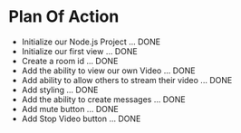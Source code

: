 # Plan Of Action

- Initialize our Node.js Project ... DONE
- Initialize our first view ... DONE
- Create a room id ... DONE
- Add the ability to view our own Video ... DONE
- Add ability to allow others to stream their video ... DONE
- Add styling ... DONE
- Add the ability to create messages ... DONE
- Add mute button ... DONE
- Add Stop Video button ... DONE
